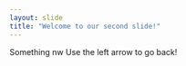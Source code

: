 ```yaml
---
layout: slide
title: "Welcome to our second slide!"
---
```

<html> Something nw
Use the left arrow to go back!
